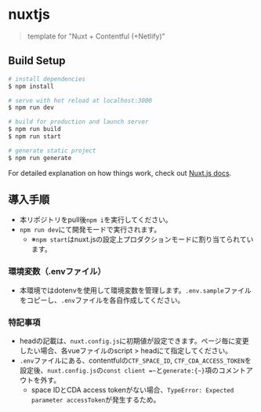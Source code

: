 # nuxtjs

> template for "Nuxt + Contentful (+Netlify)"

## Build Setup

```bash
# install dependencies
$ npm install

# serve with hot reload at localhost:3000
$ npm run dev

# build for production and launch server
$ npm run build
$ npm run start

# generate static project
$ npm run generate
```

For detailed explanation on how things work, check out [Nuxt.js docs](https://nuxtjs.org).

## 導入手順
+ 本リポジトリをpull後`npm i`を実行してください。
+ `npm run dev`にて開発モードで実行されます。
  - ※`npm start`はnuxt.jsの設定上プロダクションモードに割り当てられています。
### 環境変数（.envファイル）
- 本環境ではdotenvを使用して環境変数を管理します。`.env.sample`ファイルをコピーし、`.env`ファイルを各自作成してください。
### 特記事項
- headの記載は、`nuxt.config.js`に初期値が設定できます。ページ毎に変更したい場合、各vueファイルのscript > headにて指定してください。
- `.env`ファイルにある、contentfulの`CTF_SPACE_ID`, `CTF_CDA_ACCESS_TOKEN`を設定後、`nuxt.config.js`の`const client =~`と`generate:{~}`項のコメントアウトを外す。
  - space IDとCDA access tokenがない場合、`TypeError: Expected parameter accessToken`が発生するため。
